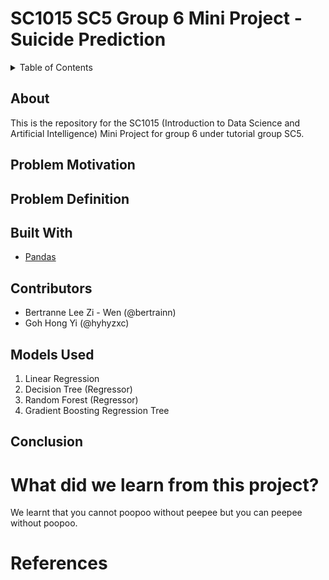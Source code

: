 # SC1015 SC5 Group 6 Mini Project - Suicide Prediction

<!-- TABLE OF CONTENTS -->
<details>
  <summary>Table of Contents</summary>
  <ol>
    <li>
      <a href="#about">About The Project</a>
      <ul>
        <li><a href="# Problem Motivation">Built With</a></li>
      </ul>
    </li>
    <li>
      <a href="#getting-started">Getting Started</a>
      <ul>
        <li><a href="#prerequisites">Prerequisites</a></li>
        <li><a href="#installation">Installation</a></li>
      </ul>
    </li>
    <li><a href="#usage">Usage</a></li>
    <li><a href="#roadmap">Roadmap</a></li>
    <li><a href="#contributing">Contributing</a></li>
    <li><a href="#license">License</a></li>
    <li><a href="#contact">Contact</a></li>
    <li><a href="#acknowledgments">Acknowledgments</a></li>
  </ol>
</details>

## About 

This is the repository for the SC1015 (Introduction to Data Science and Artificial Intelligence) Mini Project for group 6 under tutorial group SC5. 

## Problem Motivation

## Problem Definition

## Built With
* [Pandas](https://pandas.pydata.org/)

## Contributors
- Bertranne Lee Zi - Wen (@bertrainn)
- Goh Hong Yi (@hyhyzxc)



## Models Used
1. Linear Regression
2. Decision Tree (Regressor)
3. Random Forest (Regressor)
4. Gradient Boosting Regression Tree

## Conclusion

# What did we learn from this project?
We learnt that you cannot poopoo without peepee but you can peepee without poopoo.
# References
